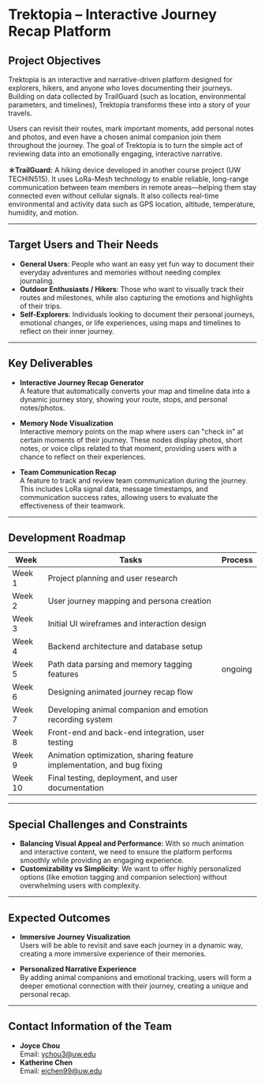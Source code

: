 # Trektopia – Interactive Journey Recap Platform

## Project Objectives

Trektopia is an interactive and narrative-driven platform designed for explorers, hikers, and anyone who loves documenting their journeys. Building on data collected by TrailGuard (such as location, environmental parameters, and timelines), Trektopia transforms these into a story of your travels.

Users can revisit their routes, mark important moments, add personal notes and photos, and even have a chosen animal companion join them throughout the journey. The goal of Trektopia is to turn the simple act of reviewing data into an emotionally engaging, interactive narrative.

**＊TrailGuard:** A hiking device developed in another course project (UW TECHIN515). It uses LoRa-Mesh technology to enable reliable, long-range communication between team members in remote areas—helping them stay connected even without cellular signals. It also collects real-time environmental and activity data such as GPS location, altitude, temperature, humidity, and motion.

---

## Target Users and Their Needs

- **General Users**: People who want an easy yet fun way to document their everyday adventures and memories without needing complex journaling.
- **Outdoor Enthusiasts / Hikers**: Those who want to visually track their routes and milestones, while also capturing the emotions and highlights of their trips.
- **Self-Explorers**: Individuals looking to document their personal journeys, emotional changes, or life experiences, using maps and timelines to reflect on their inner journey.

---

## Key Deliverables

- **Interactive Journey Recap Generator**  
  A feature that automatically converts your map and timeline data into a dynamic journey story, showing your route, stops, and personal notes/photos.

- **Memory Node Visualization**  
  Interactive memory points on the map where users can "check in" at certain moments of their journey. These nodes display photos, short notes, or voice clips related to that moment, providing users with a chance to reflect on their experiences.

- **Team Communication Recap**  
  A feature to track and review team communication during the journey. This includes LoRa signal data, message timestamps, and communication success rates, allowing users to evaluate the effectiveness of their teamwork.

---

## Development Roadmap

| Week | Tasks | Process |
|------|-------|---------|
| Week 1 | Project planning and user research |  |
| Week 2 | User journey mapping and persona creation |  |
| Week 3 | Initial UI wireframes and interaction design |  |
| Week 4 | Backend architecture and database setup |  |
| Week 5 | Path data parsing and memory tagging features | ongoing |
| Week 6 | Designing animated journey recap flow |  |
| Week 7 | Developing animal companion and emotion recording system |  |
| Week 8 | Front-end and back-end integration, user testing |  |
| Week 9 | Animation optimization, sharing feature implementation, and bug fixing |  |
| Week 10 | Final testing, deployment, and user documentation |  |

---

## Special Challenges and Constraints

- **Balancing Visual Appeal and Performance**: With so much animation and interactive content, we need to ensure the platform performs smoothly while providing an engaging experience.
- **Customizability vs Simplicity**: We want to offer highly personalized options (like emotion tagging and companion selection) without overwhelming users with complexity.

---

## Expected Outcomes

- **Immersive Journey Visualization**  
  Users will be able to revisit and save each journey in a dynamic way, creating a more immersive experience of their memories.

- **Personalized Narrative Experience**  
  By adding animal companions and emotional tracking, users will form a deeper emotional connection with their journey, creating a unique and personal recap.

---

## Contact Information of the Team

- **Joyce Chou**  
  Email: ychou3@uw.edu
- **Katherine Chen**  
  Email: ejchen99@uw.edu
